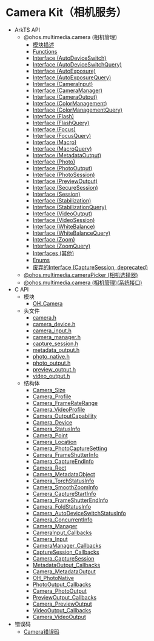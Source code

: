 # Camera Kit（相机服务）

- ArkTS API<!--camera-arkts-->
  - @ohos.multimedia.camera (相机管理)<!--js-apis-camera-->
    - [模块描述](arkts-apis-camera.md)
    - [Functions](arkts-apis-camera-f.md)
    - [Interface (AutoDeviceSwitch)](arkts-apis-camera-AutoDeviceSwitch.md)
    - [Interface (AutoDeviceSwitchQuery)](arkts-apis-camera-AutoDeviceSwitchQuery.md)
    - [Interface (AutoExposure)](arkts-apis-camera-AutoExposure.md)
    - [Interface (AutoExposureQuery)](arkts-apis-camera-AutoExposureQuery.md)
    - [Interface (CameraInput)](arkts-apis-camera-CameraInput.md)
    - [Interface (CameraManager)](arkts-apis-camera-CameraManager.md)
    - [Interface (CameraOutput)](arkts-apis-camera-CameraOutput.md)
    - [Interface (ColorManagement)](arkts-apis-camera-ColorManagement.md)
    - [Interface (ColorManagementQuery)](arkts-apis-camera-ColorManagementQuery.md)
    - [Interface (Flash)](arkts-apis-camera-Flash.md)
    - [Interface (FlashQuery)](arkts-apis-camera-FlashQuery.md)
    - [Interface (Focus)](arkts-apis-camera-Focus.md)
    - [Interface (FocusQuery)](arkts-apis-camera-FocusQuery.md)
    - [Interface (Macro)](arkts-apis-camera-Macro.md)
    - [Interface (MacroQuery)](arkts-apis-camera-MacroQuery.md)
    - [Interface (MetadataOutput)](arkts-apis-camera-MetadataOutput.md)
    - [Interface (Photo)](arkts-apis-camera-Photo.md)
    - [Interface (PhotoOutput)](arkts-apis-camera-PhotoOutput.md)
    - [Interface (PhotoSession)](arkts-apis-camera-PhotoSession.md)
    - [Interface (PreviewOutput)](arkts-apis-camera-PreviewOutput.md)
    - [Interface (SecureSession)](arkts-apis-camera-SecureSession.md)
    - [Interface (Session)](arkts-apis-camera-Session.md)
    - [Interface (Stabilization)](arkts-apis-camera-Stabilization.md)
    - [Interface (StabilizationQuery)](arkts-apis-camera-StabilizationQuery.md)
    - [Interface (VideoOutput)](arkts-apis-camera-VideoOutput.md)
    - [Interface (VideoSession)](arkts-apis-camera-VideoSession.md)
    - [Interface (WhiteBalance)](arkts-apis-camera-WhiteBalance.md)
    - [Interface (WhiteBalanceQuery)](arkts-apis-camera-WhiteBalanceQuery.md)
    - [Interface (Zoom)](arkts-apis-camera-Zoom.md)
    - [Interface (ZoomQuery)](arkts-apis-camera-ZoomQuery.md)
    - [Interfaces (其他)](arkts-apis-camera-i.md)
    - [Enums](arkts-apis-camera-e.md)
    - [废弃的Interface (CaptureSession, deprecated)](arkts-apis-camera-CaptureSession.md)
  - [@ohos.multimedia.cameraPicker (相机选择器)](js-apis-cameraPicker.md)
  <!--Del-->
  - [@ohos.multimedia.camera (相机管理)(系统接口)](js-apis-camera-sys.md)
  <!--DelEnd-->
- C API<!--camera-c-->
  - 模块<!--camera-module-->
    - [OH_Camera](capi-oh-camera.md)
  - 头文件<!--camera-headerfile-->
    - [camera.h](capi-camera-h.md)
    - [camera_device.h](capi-camera-device-h.md)
    - [camera_input.h](capi-camera-input-h.md)
    - [camera_manager.h](capi-camera-manager-h.md)
    - [capture_session.h](capi-capture-session-h.md)
    - [metadata_output.h](capi-metadata-output-h.md)
    - [photo_native.h](capi-photo-native-h.md)
    - [photo_output.h](capi-photo-output-h.md)
    - [preview_output.h](capi-preview-output-h.md)
    - [video_output.h](capi-video-output-h.md)
  - 结构体<!--camera-struct-->
    - [Camera_Size](capi-camera-size.md)
    - [Camera_Profile](capi-camera-profile.md)
    - [Camera_FrameRateRange](capi-camera-frameraterange.md)
    - [Camera_VideoProfile](capi-camera-videoprofile.md)
    - [Camera_OutputCapability](capi-camera-outputcapability.md)
    - [Camera_Device](capi-camera-device.md)
    - [Camera_StatusInfo](capi-camera-statusinfo.md)
    - [Camera_Point](capi-camera-point.md)
    - [Camera_Location](capi-camera-location.md)
    - [Camera_PhotoCaptureSetting](capi-camera-photocapturesetting.md)
    - [Camera_FrameShutterInfo](capi-camera-frameshutterinfo.md)
    - [Camera_CaptureEndInfo](capi-camera-captureendinfo.md)
    - [Camera_Rect](capi-camera-rect.md)
    - [Camera_MetadataObject](capi-camera-metadataobject.md)
    - [Camera_TorchStatusInfo](capi-camera-torchstatusinfo.md)
    - [Camera_SmoothZoomInfo](capi-camera-smoothzoominfo.md)
    - [Camera_CaptureStartInfo](capi-camera-capturestartinfo.md)
    - [Camera_FrameShutterEndInfo](capi-camera-frameshutterendinfo.md)
    - [Camera_FoldStatusInfo](capi-camera-foldstatusinfo.md)
    - [Camera_AutoDeviceSwitchStatusInfo](capi-camera-autodeviceswitchstatusinfo.md)
    - [Camera_ConcurrentInfo](capi-camera-concurrentinfo.md)
    - [Camera_Manager](capi-camera-manager.md)
    - [CameraInput_Callbacks](capi-camerainput-callbacks.md)
    - [Camera_Input](capi-camera-input.md)
    - [CameraManager_Callbacks](capi-cameramanager-callbacks.md)
    - [CaptureSession_Callbacks](capi-capturesession-callbacks.md)
    - [Camera_CaptureSession](capi-camera-capturesession.md)
    - [MetadataOutput_Callbacks](capi-metadataoutput-callbacks.md)
    - [Camera_MetadataOutput](capi-camera-metadataoutput.md)
    - [OH_PhotoNative](capi-oh-photonative.md)
    - [PhotoOutput_Callbacks](capi-photooutput-callbacks.md)
    - [Camera_PhotoOutput](capi-camera-photooutput.md)
    - [PreviewOutput_Callbacks](capi-previewoutput-callbacks.md)
    - [Camera_PreviewOutput](capi-camera-previewoutput.md)
    - [VideoOutput_Callbacks](capi-videooutput-callbacks.md)
    - [Camera_VideoOutput](capi-camera-videooutput.md)
- 错误码<!--camera-arkts-errcode-->
  - [Camera错误码](errorcode-camera.md)
